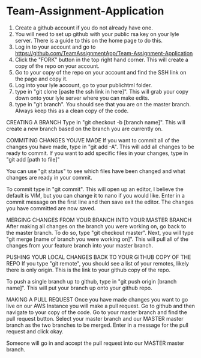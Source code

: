 Team-Assignment-Application
===========================
1. Create a github account if you do not already have one.
2. You will need to set up github with your public rsa key on your lyle server. There is a guide to this on the home page to do this.
3. Log in to your account and go to https://github.com/TeamAssignmentApp/Team-Assignment-Application
4. Click the "FORK" button in the top right hand corner. This will create a copy of the repo on your account.
5. Go to your copy of the repo on your account and find the SSH link on the page and copy it.
6. Log into your lyle account, go to your publichtml folder.
7. type in "git clone [paste the ssh link in here]". This will grab your copy down onto your lyle server where you can make edits.
8. type in "git branch". You should see that you are on the master branch. Always keep this as a clean copy of the code.

CREATING A BRANCH
Type in "git checkout -b [branch name]". This will create a new branch based on the branch you are currently on.

COMMITING CHANGES YOUVE MADE
If you want to commit all of the changes you have made, type in "git add -A". This will add all changes to be ready to commit. 
If you want to add specific files in your changes, type in "git add [path to file]"

You can use "git status" to see which files have been changed and what changes are ready in your commit.

To commit type in "git commit". This will open up an editor, I believe the default is VIM, but you can change it to nano if you would like.
Enter in a commit message on the first line and then save exit the editor.
The changes you have committed are now saved.

MERGING CHANGES FROM YOUR BRANCH INTO YOUR MASTER BRANCH
After making all changes on the branch you were working on, go back to the master branch.
To do so, type "git checkout master".
Next, you will type "git merge [name of branch you were working on]". 
This will pull all of the changes from your feature branch into your master branch.

PUSHING YOUR LOCAL CHANGES BACK TO YOUR GITHUB COPY OF THE REPO
If you type "git remote", you should see a list of your remotes, likely there is only origin.
This is the link to your github copy of the repo. 

To push a single branch up to github, type in "git push origin [branch name]". This will put your branch up onto your github repo.

MAKING A PULL REQUEST
Once you have made changes you want to go live on our AWS Instance you will make a pull request.
Go to github and then navigate to your copy of the code.
Go to your master branch and find the pull request button. 
Select your master branch and our MASTER master branch as the two branches to be merged.
Enter in a message for the pull request and click okay.

Someone will go in and accept the pull request into our MASTER master branch.
